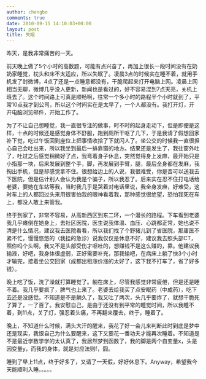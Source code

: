 ```yaml
---
author: chengbo
comments: true
date: 2010-09-15 14:10:03+00:00
layout: post
title: 失眠
---
```


昨天，是我非常痛苦的一天。  

前天晚上做了5个小时的高数题，可能有点兴奋了，再加上很长一段时间没有在奶奶家睡觉，枕头和床不太适应，所以失眠了。凌晨3点的时候实在睡不着，就用手机发了封微博，4点了还是一点睡意都没有，干脆爬起来打开电脑上网。凌晨上网相当无聊，微博几乎没人更新，新闻也是看过的，好不容易混到7点天亮，关机上班去了。这个时间路上可真是顺畅啊，往常一个多小时的路程半个小时就到了，平常10点我才到公司，所以这个时间实在是太早了，一个人都没有。我打开灯，开开电脑浏览邮件，开始工作了。  

为了不让自己想睡觉，我一直很专注的做事，时不时的起身走动下，但是即便是这样，十点的时候还是感觉身体不舒服，跑到厕所干呕了几下，于是我请了假想回家补下觉，吃过午饭回到座位上把事情收拾了下就闪人了。坐公交的时候我一直很担心自己会吐出来，所以我坐到最后一排靠窗的地方。结果还是发生了，我往窗外吐了，吐过之后感觉稍微好了点，我弯着身子休息，突然觉得身上发麻，最开始只是小指那一块，后来发展到整个手，脚，再发展到手臂，腿，最后全身都在发麻，我掏出手机，但是却感觉拿不住。很想给边上的人说，我很难受，你是否可以送我去下医院，但是估计别人会认为我是个骗子，所以我忍了。后来实在忍不住打电话给老婆，要她在车站等我，当时我几乎是哭着对电话里说，我全身发麻，好难受，这时车上的人都回过头来用很害怕我的眼神看着我，那种感觉很绝望，恐怕我死在车上，都没人敢上来管我。  

终于到家了，非常不容易，从高新西区到东二环，一个漫长的路程。下车看到老婆我几乎瘫倒在她身上，去社区医院，医生说我体温、血压、心跳都正常，她也说不清是什么情况，建议我去医院看看，所以我们找了个野猪儿到了省医院，那庸医不紧不忙，慢慢悠悠的（我挂的急诊）说我仅仅是休息不好，建议我去照头部CT，照你吗个头啊，我又不是头部受伤才呕吐的，想赚钱不是这么赚的，靠。他建议我输液，好吧，我身体很虚弱，正好需要补充，那我输吧，在病床上躺了快3个小时才输完，接着坐公交回家（成都出租涨价涨的太好了，这下我不打车了，省了好多钱）。  

晚上吃了饭，洗了澡就打算睡觉了。躺在床上，尽管我感觉非常疲倦，但是还是睡不着。我几乎要疯了，脾气也上来了。老婆去给我买了点安眠药（中成药），吃下去还是没感觉。不知道是不是躺久了，我又吐了两次，头几乎要炸了，就想干脆死了算了，一了百了。我安慰自己，是由于还没有到平常的睡觉时间，所以我睡不着，到11点，关了灯，强忍着头痛，不再翻来覆去，终于，睡着了。  

晚上，不知道什么时候，满头大汗的醒来，我花了好一会儿来判断此时到底是梦中还是现实，我恨自己为什么要醒来，这下又要花一番功夫才能再次睡着。不知道是不是最近学数学学的太认真了，我居然梦到函数了，我的脚是两个自变量x，头是因变量y，而我的身体，就是对应法则f，囧。  

睡到了早上11点，终于好多了，又请了一天假，好好休息下。Anyway，希望我今天能顺利入睡。。。。。
